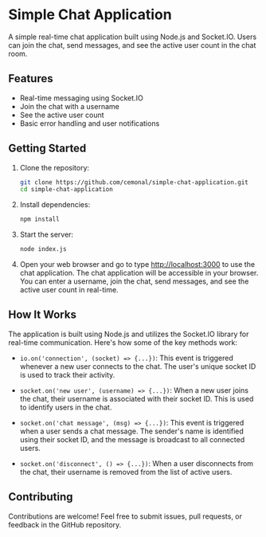 # Simple Chat Application

A simple real-time chat application built using Node.js and Socket.IO. Users can join the chat, send messages, and see the active user count in the chat room.

## Features

- Real-time messaging using Socket.IO
- Join the chat with a username
- See the active user count
- Basic error handling and user notifications

## Getting Started

1. Clone the repository:

   ```bash
   git clone https://github.com/cemonal/simple-chat-application.git
   cd simple-chat-application
   ```

2. Install dependencies:

   ```bash
   npm install
   ```

3. Start the server:

   ```bash
   node index.js
   ```

3. Open your web browser and go to type [http://localhost:3000](http://localhost:3000) to use the chat application.
   The chat application will be accessible in your browser. You can enter a username, join the chat, send messages, and see the active user count in real-time.

## How It Works

The application is built using Node.js and utilizes the Socket.IO library for real-time communication. Here's how some of the key methods work:

- `io.on('connection', (socket) => {...})`: This event is triggered whenever a new user connects to the chat. The user's unique socket ID is used to track their activity.

- `socket.on('new user', (username) => {...})`: When a new user joins the chat, their username is associated with their socket ID. This is used to identify users in the chat.

- `socket.on('chat message', (msg) => {...})`: This event is triggered when a user sends a chat message. The sender's name is identified using their socket ID, and the message is broadcast to all connected users.

- `socket.on('disconnect', () => {...})`: When a user disconnects from the chat, their username is removed from the list of active users.

## Contributing

Contributions are welcome! Feel free to submit issues, pull requests, or feedback in the GitHub repository.
